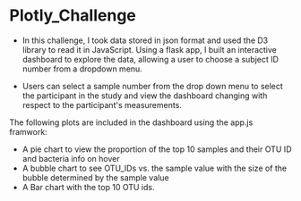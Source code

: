 # Plotly_Challenge

* In this challenge, I took data stored in json format and used the D3 library to read it in JavaScript. Using a flask app, I built an interactive dashboard to explore the data, allowing a user to choose a subject ID number from a dropdown menu. 

* Users can select a sample number from the drop down menu to select the participant in the study and view the dashboard changing with respect to the participant's measurements.

The following plots are included in the dashboard using the app.js framwork:

* A pie chart to view the proportion of the top 10 samples and their OTU ID and bacteria info on hover
* A bubble chart to see OTU_IDs vs. the sample value with the size of the bubble determined by the sample value
* A Bar chart with the top 10 OTU ids.


